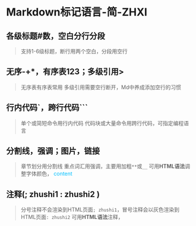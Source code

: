 # Markdown标记语言-简-ZHXI

## 各级标题#数，空白分行分段

> 支持1-6级标题，断行用两个空白，分段用空行

## 无序-+*，有序表123；多级引用>

> 无序表有序表常用
> 多级引用需要空行断开，Md中养成添加空行的习惯

## 行内代码`，跨行代码```

> 单个或简短命令用行内代码
> 代码块或大量命令用跨行代码，可指定编程语言

## 分割线，强调；图片，链接

> 章节划分用分割线
> 重点词汇用强调，主要用加粗`**`或`__`
> 可用**HTML语法**调整字体颜色，<font color=DeepSkyBlue> content </font>

## 注释(; zhushi1 : zhushi2 <!-- zhushi3 -->)

> 分号注释不会渲染到HTML页面`; zhushi1`，冒号注释会以灰色渲染到HTML页面`: zhushi2`
> 可用**HTML语法**注释，<!-- 注释内容 -->


